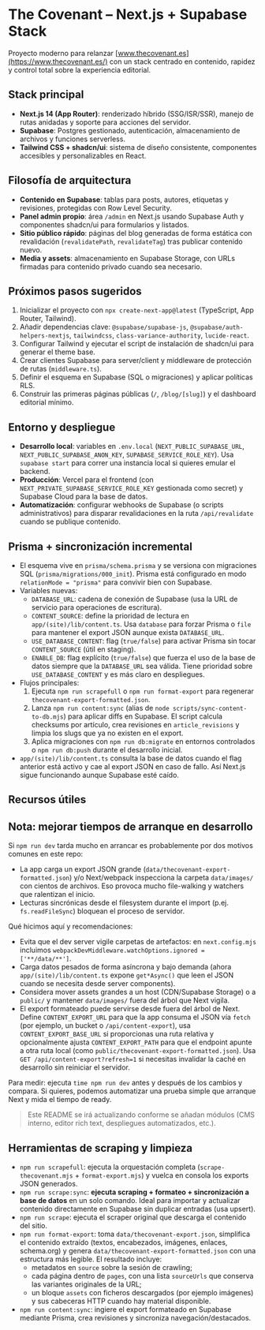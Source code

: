 # The Covenant – Next.js + Supabase Stack

Proyecto moderno para relanzar [www.thecovenant.es](https://www.thecovenant.es/) con un stack centrado en contenido, rapidez y control total sobre la experiencia editorial.

## Stack principal
- **Next.js 14 (App Router)**: renderizado híbrido (SSG/ISR/SSR), manejo de rutas anidadas y soporte para acciones del servidor.
- **Supabase**: Postgres gestionado, autenticación, almacenamiento de archivos y funciones serverless.
- **Tailwind CSS + shadcn/ui**: sistema de diseño consistente, componentes accesibles y personalizables en React.

## Filosofía de arquitectura
- **Contenido en Supabase**: tablas para posts, autores, etiquetas y revisiones, protegidas con Row Level Security.
- **Panel admin propio**: área `/admin` en Next.js usando Supabase Auth y componentes shadcn/ui para formularios y listados.
- **Sitio público rápido**: páginas del blog generadas de forma estática con revalidación (`revalidatePath`, `revalidateTag`) tras publicar contenido nuevo.
- **Media y assets**: almacenamiento en Supabase Storage, con URLs firmadas para contenido privado cuando sea necesario.

## Próximos pasos sugeridos
1. Inicializar el proyecto con `npx create-next-app@latest` (TypeScript, App Router, Tailwind).
2. Añadir dependencias clave: `@supabase/supabase-js`, `@supabase/auth-helpers-nextjs`, `tailwindcss`, `class-variance-authority`, `lucide-react`.
3. Configurar Tailwind y ejecutar el script de instalación de shadcn/ui para generar el theme base.
4. Crear clientes Supabase para server/client y middleware de protección de rutas (`middleware.ts`).
5. Definir el esquema en Supabase (SQL o migraciones) y aplicar políticas RLS.
6. Construir las primeras páginas públicas (`/`, `/blog/[slug]`) y el dashboard editorial mínimo.

## Entorno y despliegue
- **Desarrollo local**: variables en `.env.local` (`NEXT_PUBLIC_SUPABASE_URL`, `NEXT_PUBLIC_SUPABASE_ANON_KEY`, `SUPABASE_SERVICE_ROLE_KEY`). Usa `supabase start` para correr una instancia local si quieres emular el backend.
- **Producción**: Vercel para el frontend (con `NEXT_PRIVATE_SUPABASE_SERVICE_ROLE_KEY` gestionada como secret) y Supabase Cloud para la base de datos.
- **Automatización**: configurar webhooks de Supabase (o scripts administrativos) para disparar revalidaciones en la ruta `/api/revalidate` cuando se publique contenido.

## Prisma + sincronización incremental
- El esquema vive en `prisma/schema.prisma` y se versiona con migraciones SQL (`prisma/migrations/000_init`). Prisma está configurado en modo `relationMode = "prisma"` para convivir bien con Supabase.
- Variables nuevas:
  - `DATABASE_URL`: cadena de conexión de Supabase (usa la URL de servicio para operaciones de escritura).
  - `CONTENT_SOURCE`: define la prioridad de lectura en `app/(site)/lib/content.ts`. Usa `database` para forzar Prisma o `file` para mantener el export JSON aunque exista `DATABASE_URL`.
  - `USE_DATABASE_CONTENT`: flag (`true/false`) para activar Prisma sin tocar `CONTENT_SOURCE` (útil en staging).
  - `ENABLE_DB`: flag explícito (`true/false`) que fuerza el uso de la base de datos siempre que la `DATABASE_URL` sea válida. Tiene prioridad sobre `USE_DATABASE_CONTENT` y es más claro en despliegues.
- Flujos principales:
  1. Ejecuta `npm run scrapefull` o `npm run format-export` para regenerar `thecovenant-export-formatted.json`.
  2. Lanza `npm run content:sync` (alias de `node scripts/sync-content-to-db.mjs`) para aplicar diffs en Supabase. El script calcula checksums por artículo, crea revisiones en `article_revisions` y limpia los slugs que ya no existen en el export.
  3. Aplica migraciones con `npm run db:migrate` en entornos controlados o `npm run db:push` durante el desarrollo inicial.
- `app/(site)/lib/content.ts` consulta la base de datos cuando el flag anterior está activo y cae al export JSON en caso de fallo. Así Next.js sigue funcionando aunque Supabase esté caído.

## Recursos útiles

## Nota: mejorar tiempos de arranque en desarrollo

Si `npm run dev` tarda mucho en arrancar es probablemente por dos motivos comunes en este repo:

- La app carga un export JSON grande (`data/thecovenant-export-formatted.json`) y/o Next/webpack inspecciona la carpeta `data/images/` con cientos de archivos. Eso provoca mucho file-walking y watchers que ralentizan el inicio.
- Lecturas sincrónicas desde el filesystem durante el import (p.ej. `fs.readFileSync`) bloquean el proceso de servidor.

Qué hicimos aquí y recomendaciones:

- Evita que el dev server vigile carpetas de artefactos: en `next.config.mjs` incluimos `webpackDevMiddleware.watchOptions.ignored = ['**/data/**']`.
- Carga datos pesados de forma asíncrona y bajo demanda (ahora `app/(site)/lib/content.ts` expone `get*Async()` que leen el JSON cuando se necesita desde server components).
- Considera mover assets grandes a un host (CDN/Supabase Storage) o a `public/` y mantener `data/images/` fuera del árbol que Next vigila.
- El export formateado puede servirse desde fuera del árbol de Next. Define `CONTENT_EXPORT_URL` para que la app consuma el JSON vía `fetch` (por ejemplo, un bucket o `/api/content-export`), usa `CONTENT_EXPORT_BASE_URL` si proporcionas una ruta relativa y opcionalmente ajusta `CONTENT_EXPORT_PATH` para que el endpoint apunte a otra ruta local (como `public/thecovenant-export-formatted.json`). Usa `GET /api/content-export?refresh=1` si necesitas invalidar la caché en desarrollo sin reiniciar el servidor.

Para medir: ejecuta `time npm run dev` antes y después de los cambios y compara. Si quieres, podemos automatizar una prueba simple que arranque Next y mida el tiempo de ready.
> Este README se irá actualizando conforme se añadan módulos (CMS interno, editor rich text, despliegues automatizados, etc.).

## Herramientas de scraping y limpieza
- `npm run scrapefull`: ejecuta la orquestación completa (`scrape-thecovenant.mjs` + `format-export.mjs`) y vuelca en consola los exports JSON generados.
- `npm run scrape:sync`: **ejecuta scraping + formateo + sincronización a base de datos** en un solo comando. Ideal para importar y actualizar contenido directamente en Supabase sin duplicar entradas (usa upsert).
- `npm run scrape`: ejecuta el scraper original que descarga el contenido del sitio.
- `npm run format-export`: toma `data/thecovenant-export.json`, simplifica el contenido extraído (textos, encabezados, imágenes, enlaces, schema.org) y genera `data/thecovenant-export-formatted.json` con una estructura más legible. El resultado incluye:
  - metadatos en `source` sobre la sesión de crawling;
  - cada página dentro de `pages`, con una lista `sourceUrls` que conserva las variantes originales de la URL;
  - un bloque `assets` con ficheros descargados (por ejemplo imágenes) y sus cabeceras HTTP cuando hay material disponible.
- `npm run content:sync`: ingiere el export formateado en Supabase mediante Prisma, crea revisiones y sincroniza navegación/destacados.
